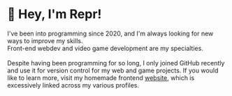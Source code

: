 <h1>👋 Hey, I'm Repr!</h1>
I've been into programming since 2020, and I'm always looking for new ways to improve my skills.
<br>Front-end webdev and video game development are my specialties.
<br>
<br>Despite having been programming for so long, I only joined GitHub recently and use it for version control for my web and game projects. If you would like to learn more, visit my homemade frontend <a href="http://www.reprdev.com/about" target="_blank">website</a>, which is excessively linked across my various profiles.
